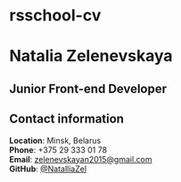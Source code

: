 # rsschool-cv

# Natalia Zelenevskaya

## Junior Front-end Developer

## Contact information

**Location**: Minsk, Belarus  
**Phone**: +375 29 333 01 78  
**Email**: zelenevskayan2015@gmail.com  
**GitHub**: [@NatalliaZel](https://github.com/NatalliaZel)
